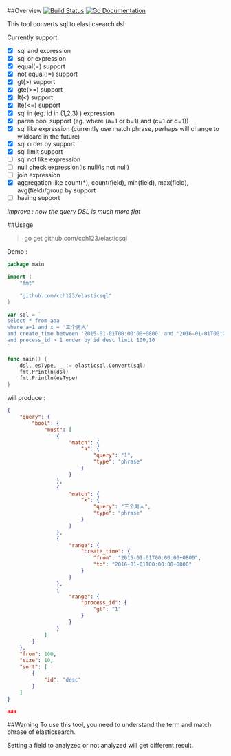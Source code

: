 ##Overview
[![Build Status](https://travis-ci.org/cch123/elasticsql.svg?branch=master)](https://travis-ci.org/cch123/elasticsql)
[![Go Documentation](http://img.shields.io/badge/go-documentation-blue.svg?style=flat-square)](https://godoc.org/github.com/cch123/elasticsql)

This tool converts sql to elasticsearch dsl

Currently support:

- [x] sql and expression
- [x] sql or expression
- [x] equal(=) support
- [x] not equal(!=) support
- [x] gt(>) support
- [x] gte(>=) support
- [x] lt(<) support
- [x] lte(<=) support
- [x] sql in (eg. id in (1,2,3) ) expression
- [x] paren bool support (eg. where (a=1 or b=1) and (c=1 or d=1))
- [x] sql like expression (currently use match phrase, perhaps will change to wildcard in the future)
- [x] sql order by support
- [x] sql limit support
- [ ] sql not like expression
- [ ] null check expression(is null/is not null)
- [ ] join expression
- [x] aggregation like count(\*), count(field), min(field), max(field), avg(field)/group by support
- [ ] having support

*Improve : now the query DSL is much more flat*

##Usage

> go get github.com/cch123/elasticsql

Demo :
```go
package main

import (
    "fmt"

    "github.com/cch123/elasticsql"
)

var sql = `
select * from aaa
where a=1 and x = '三个男人'
and create_time between '2015-01-01T00:00:00+0800' and '2016-01-01T00:00:00+0800'
and process_id > 1 order by id desc limit 100,10
`

func main() {
    dsl, esType, _ := elasticsql.Convert(sql)
    fmt.Println(dsl)
    fmt.Println(esType)
}

```
will produce :
```json
{
    "query": {
        "bool": {
            "must": [
                {
                    "match": {
                        "a": {
                            "query": "1",
                            "type": "phrase"
                        }
                    }
                },
                {
                    "match": {
                        "x": {
                            "query": "三个男人",
                            "type": "phrase"
                        }
                    }
                },
                {
                    "range": {
                        "create_time": {
                            "from": "2015-01-01T00:00:00+0800",
                            "to": "2016-01-01T00:00:00+0800"
                        }
                    }
                },
                {
                    "range": {
                        "process_id": {
                            "gt": "1"
                        }
                    }
                }
            ]
        }
    },
    "from": 100,
    "size": 10,
    "sort": [
        {
            "id": "desc"
        }
    ]
}

aaa
```

##Warning
To use this tool, you need to understand the term and match phrase of elasticsearch.

Setting a field to analyzed or not analyzed will get different result.

